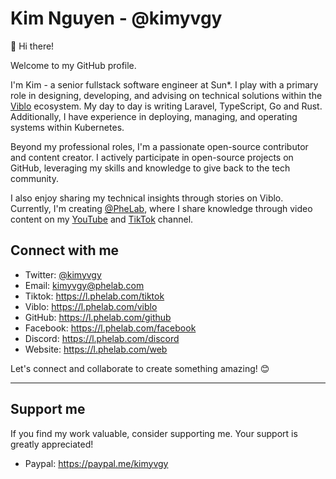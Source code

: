 # Kim Nguyen - @kimyvgy

👋 Hi there!

Welcome to my GitHub profile.

I'm Kim - a senior fullstack software engineer at Sun*. I play with a primary role in designing, developing, and advising on technical solutions within the [Viblo](https://about.viblo.asia) ecosystem. My day to day is writing Laravel, TypeScript, Go and Rust. Additionally, I have experience in deploying, managing, and operating systems within Kubernetes.

Beyond my professional roles, I'm a passionate open-source contributor and content creator. I actively participate in open-source projects on GitHub, leveraging my skills and knowledge to give back to the tech community.

I also enjoy sharing my technical insights through stories on Viblo. Currently, I'm creating [@PheLab](https://phelab.com), where I share knowledge through video content on my [YouTube](https://l.phelab.com/youtube) and [TikTok](https://l.phelab.com/tiktok) channel.

## Connect with me

- Twitter: [@kimyvgy](https://twitter.com/kimyvgy)
- Email: [kimyvgy@phelab.com](mailto:kimyvgy@phelab.com)
- Tiktok: https://l.phelab.com/tiktok
- Viblo: https://l.phelab.com/viblo
- GitHub: https://l.phelab.com/github
- Facebook: https://l.phelab.com/facebook
- Discord: https://l.phelab.com/discord
- Website: https://l.phelab.com/web

Let's connect and collaborate to create something amazing! 😊

---

## Support me

If you find my work valuable, consider supporting me. Your support is greatly appreciated!

- Paypal: https://paypal.me/kimyvgy
